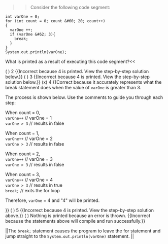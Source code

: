 >>Consider the following code segment:

```
int varOne = 0;
for (int count = 0; count &#60; 20; count++)
{
  varOne ++;
  if (varOne &#62; 3){
    break;
  }
}
System.out.println(varOne);
```

What is printed as a result of executing this code segment?<<

( ) 2 {{Incorrect because 4 is printed. View the step-by-step solution below.}}
( ) 3 {{Incorrect because 4 is printed. View the step-by-step solution below.}}
(x) 4 {{Correct because it accurately represents what the break statement does when the value of <code>varOne</code> is greater than 3.
<p>The process is shown below. Use the comments to guide you through each step:</p>
<p>When count = 0,<br/>
<code>varOne++</code> // varOne = 1<br/>
<code>varOne &#62; 3</code> // results in false</p>
<p>When count = 1,<br/>
<code>varOne++</code> // varOne = 2<br/>
<code>varOne &#62; 3</code> // results in false</p>
<p>When count = 2,<br/>
<code>varOne++</code> // varOne = 3<br/>
<code>varOne &#62; 3</code> // results in false</p>
<p>When count = 3,<br/>
<code>varOne++</code> // varOne = 4<br/>
<code>varOne &#62; 3</code> // results in true<br/>
<code>break;</code> // exits the for loop</p>
<p>Therefore, <code>varOne</code> = 4 and "4" will be printed.</p>}}
( ) 5 {{Incorrect because 4 is printed. View the step-by-step solution above.}}
( ) Nothing is printed because an error is thrown. {{Incorrect because the statements above will compile and run successfully.}}

||The <code>break;</code> statement causes the program to leave the for statement and jump straight to the <code>System.out.println(varOne)</code> statement. ||
